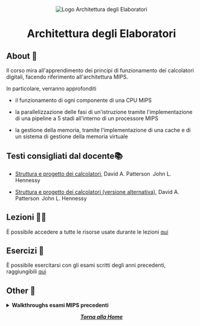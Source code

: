 <div align="center">

![Logo Architettura degli Elaboratori](https://www.retroreversing.com/public/N64/N64LearnMIPSAssemblyLanguage.jpg)

# Architettura degli Elaboratori

</div>

## About 🔎

Il corso mira all'apprendimento dei principi di funzionamento dei calcolatori digitali, facendo riferimento all'architettura MIPS.

In particolare, verranno approfonditi

- il funzionamento di ogni componente di una CPU MIPS

- la parallelizzazione delle fasi di un'istruzione tramite l'implementazione di una pipeline a 5 stadi all'interno di un processore MIPS

- la gestione della memoria, tramite l'implementazione di una cache e di un sistema di gestione della memoria virtuale

## Testi consigliati  dal docente📚

- [Struttura e progetto dei calcolatori](https://staticmy.zanichelli.it/catalogo/assets/a05.9788808399854.pdf), David A. Patterson John L. Hennessy

- [Struttura e progetto dei calcolatori (versione alternativa)](https://staticmy.zanichelli.it/catalogo/assets/a05.9788808352026.pdf), David A. Patterson John L. Hennessy

## Lezioni 👨‍🏫

È possibile accedere a tutte le risorse usate durante le lezioni [qui](https://drive.google.com/drive/folders/1JU1D1xdahVb5hvRDG8aHQFZ73a6arFNo)

## Esercizi 📝

È possibile esercitarsi con gli esami scritti degli anni precedenti, raggiungibili [qui](https://github.com/sapienzastudentsnetwork/archelab2223)

## Other 🔗
<details closed> 
	<summary> <strong> Walkthroughs esami MIPS precedenti </strong> </summary>

- <details closed>
	<summary> 2022 </summary>

	- <details closed>
		<summary> Giugno </summary>

		- <details closed>
			<summary> 10 Giugno 2022 </summary>

			- [Traccia](./Esame%20Mips%2010%20Giugno%202022/README.pdf)
			- [Solution.asm](./Esame%20Mips%2010%20Giugno%202022/program01.asm)

			</details>

		</details>

	- <details closed>
		<summary> Luglio </summary>

		- <details closed>
			<summary> 1 Luglio 2022 </summary>

			- [Traccia](./Esame%20Mips%2010%20Giugno%202022/README.pdf)
  			- [Solution.asm](./Esame%20Mips%2010%20Giugno%202022/program01.asm)

			</details>

		</details>

	- <details closed>
		<summary> Settembre </summary>

		- <details closed>
			<summary> 9 Settembre 2022 </summary>

			- [Traccia](./Esame%20Mips%209%20Settembre%202022/README.pdf)
			- [Solution.asm](./Esame%20Mips%209%20Settembre%202022/program01.asm)

			</details>

		</details>

	</details>

- <details closed>
	<summary> 2023 </summary>

	- <details closed>
		<summary> Gennaio </summary>

		- <details closed>
			<summary> 24 Gennaio 2023 </summary>

    		- [Traccia](./Esame%20Mips%2024%20Gennaio%202023/README.pdf)
    		- [Solution.asm](./Esame%20Mips%2024%20Gennaio%202023/program01.asm)

			</details>

		- <details closed>
			<summary> 30 Gennaio 2023 </summary>

    		- [Traccia](./Esame%20Mips%2030%20Gennaio%202023/README.pdf)
    		- [Solution.asm](./Esame%20Mips%2030%20Gennaio%202023/program01.asm)

			</details>

		</details>

	- <details closed>
		<summary> Marzo </summary>

		- <details closed>
    		<summary> 28 Marzo 2023 (simulazione) </summary>

			- [Traccia](./Simulazione%20Opzionale%2028%20Marzo%202023/README.pdf)

			- [Solution.asm](./Simulazione%20Opzionale%2028%20Marzo%202023/program01.asm)

			</details>

		</details>

	</details>

</details>

<div align="center">

[***Torna alla Home***](../../../)

</div>
